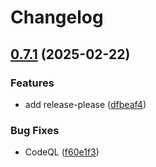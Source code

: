 # Changelog

## [0.7.1](https://github.com/alecsg77/raiplaysoundrss/compare/v0.7.0...v0.7.1) (2025-02-22)


### Features

* add release-please ([dfbeaf4](https://github.com/alecsg77/raiplaysoundrss/commit/dfbeaf448a5c12afbe7b524c3749b4efd0f61b1e))


### Bug Fixes

* CodeQL ([f60e1f3](https://github.com/alecsg77/raiplaysoundrss/commit/f60e1f39e461a895874f98cd7841cd73b3c55886))
